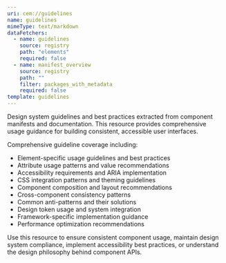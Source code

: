 ```yaml
---
uri: cem://guidelines
name: guidelines
mimeType: text/markdown
dataFetchers:
  - name: guidelines
    source: registry
    path: "elements"
    required: false
  - name: manifest_overview
    source: registry
    path: ""
    filter: packages_with_metadata
    required: false
template: guidelines
---
```


Design system guidelines and best practices extracted from component manifests and documentation. This resource provides comprehensive usage guidance for building consistent, accessible user interfaces.

Comprehensive guideline coverage including:
- Element-specific usage guidelines and best practices
- Attribute usage patterns and value recommendations
- Accessibility requirements and ARIA implementation
- CSS integration patterns and theming guidelines
- Component composition and layout recommendations
- Cross-component consistency patterns
- Common anti-patterns and their solutions
- Design token usage and system integration
- Framework-specific implementation guidance
- Performance optimization recommendations

Use this resource to ensure consistent component usage, maintain design system compliance, implement accessibility best practices, or understand the design philosophy behind component APIs.